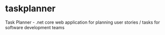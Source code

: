 # taskplanner
Task Planner -  .net core web application for planning user stories / tasks for software development teams
